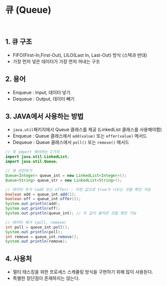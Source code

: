 # 큐 (Queue)
<br>

## 1. 큐 구조
- FIFO(First-In,First-Out), LILO(Last In, Last-Out) 방식 (스텍과 반대)
- 가장 먼저 넣은 데이터가 가장 먼저 꺼내는 구조

## 2. 용어
- Enqueue : Input, 데이터 넣기
- Dequeue : Output, 데이터 빼기

## 3. JAVA에서 사용하는 방법
- ```java.util```패키지에서 Queue 클래스를 제공 (LinkedList 클래스를 사용해야함)
- Enqueue : Queue 클래스에서 ```add(value)``` 또는 ```offer(value)``` 메서드
- Dequeue : Queue 클래스에서 ```poll()``` 또는 ```remove()``` 메서드

```java
// 꼭 import 해야하는 2가지
import java.util.LinkedList;
import java.util.Queue;
```

```java
// 큐 선언하기
Queue<Integer> queue_int = new LinkedList<Integer>();
Queue<String> queue_str = new LinkedList<String>();
```
```java
// 데이터 추가 (add 또는 offer) : 리턴 값으로 true가 나오는 것을 확인 가능
boolean add = queue_int.add(1);
boolean off = queue_int.offer(1);
System.out.println(add);
System.out.println(off);
System.out.println(queue_int); // 두 값이 들어온 것을 확인 가능
```
```java
// 데이터 제거 (poll, remove)
int poll = queue_int.poll();
System.out.println(poll);
int remove = queue_int.remove();
System.out.println(remove);
```

## 4. 사용처
- 멀티 태스킹을 위한 프로세스 스케쥴링 방식을 구현하기 위해 많이 사용된다.
- 특별한 장단점이 존재하지는 않는다.